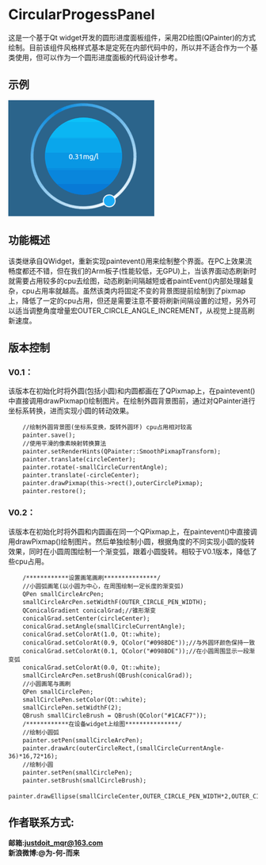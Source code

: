 # CircularProgessPanel
这是一个基于Qt widget开发的圆形进度面板组件，采用2D绘图(QPainter)的方式绘制。目前该组件风格样式基本是定死在内部代码中的，所以并不适合作为一个基类使用，但可以作为一个圆形进度面板的代码设计参考。
## 示例
![1.gif](./screenshot/1.gif)
## 功能概述
该类继承自QWidget，重新实现paintevent()用来绘制整个界面。在PC上效果流畅度都还不错，但在我们的Arm板子(性能较低，无GPU)上，当该界面动态刷新时就需要占用较多的cpu去绘图，动态刷新间隔越短或者paintEvent()内部处理越复杂，cpu占用率就越高。虽然该类内将固定不变的背景图提前绘制到了pixmap上，降低了一定的cpu占用，但还是需要注意不要将刷新间隔设置的过短，另外可以适当调整角度增量宏OUTER_CIRCLE_ANGLE_INCREMENT，从视觉上提高刷新速度。  
## 版本控制
### V0.1：
该版本在初始化时将外圆(包括小圆)和内圆都画在了QPixmap上，在paintevent()中直接调用drawPixmap()绘制图片。在绘制外圆背景图前，通过对QPainter进行坐标系转换，进而实现小圆的转动效果。  
```
    //绘制外圆背景图(坐标系变换，旋转外圆环) cpu占用相对较高
    painter.save();
    //使用平滑的像素映射转换算法
    painter.setRenderHints(QPainter::SmoothPixmapTransform);
    painter.translate(circleCenter);
    painter.rotate(-smallCircleCurrentAngle);
    painter.translate(-circleCenter);
    painter.drawPixmap(this->rect(),outerCirclePixmap);
    painter.restore();
```
### V0.2：
该版本在初始化时将外圆和内圆画在同一个QPixmap上，在paintevent()中直接调用drawPixmap()绘制图片。然后单独绘制小圆，根据角度的不同实现小圆的旋转效果，同时在小圆周围绘制一个渐变弧，跟着小圆旋转。相较于V0.1版本，降低了些cpu占用。  
```
    /************设置画笔画刷***************/
    //小圆弧画笔(以小圆为中心，在周围绘制一定长度的渐变弧)
    QPen smallCircleArcPen;
    smallCircleArcPen.setWidthF(OUTER_CIRCLE_PEN_WIDTH);
    QConicalGradient conicalGrad;//锥形渐变
    conicalGrad.setCenter(circleCenter);
    conicalGrad.setAngle(smallCircleCurrentAngle);
    conicalGrad.setColorAt(1.0, Qt::white);
    conicalGrad.setColorAt(0.9, QColor("#098BDE"));//与外圆环颜色保持一致
    conicalGrad.setColorAt(0.1, QColor("#098BDE"));//在小圆周围显示一段渐变弧
    conicalGrad.setColorAt(0.0, Qt::white);
    smallCircleArcPen.setBrush(QBrush(conicalGrad));
    //小圆画笔与画刷
    QPen smallCirclePen;
    smallCirclePen.setColor(Qt::white);
    smallCirclePen.setWidthF(2);
    QBrush smallCircleBrush = QBrush(QColor("#1CACF7"));
    /************在设备widget上绘图***************/
    //绘制小圆弧
    painter.setPen(smallCircleArcPen);
    painter.drawArc(outerCircleRect,(smallCircleCurrentAngle-36)*16,72*16);
    //绘制小圆
    painter.setPen(smallCirclePen);
    painter.setBrush(smallCircleBrush);
    painter.drawEllipse(smallCircleCenter,OUTER_CIRCLE_PEN_WIDTH*2,OUTER_CIRCLE_PEN_WIDTH*2);
```

## 作者联系方式:
**邮箱:justdoit_mqr@163.com**  
**新浪微博:@为-何-而来**  